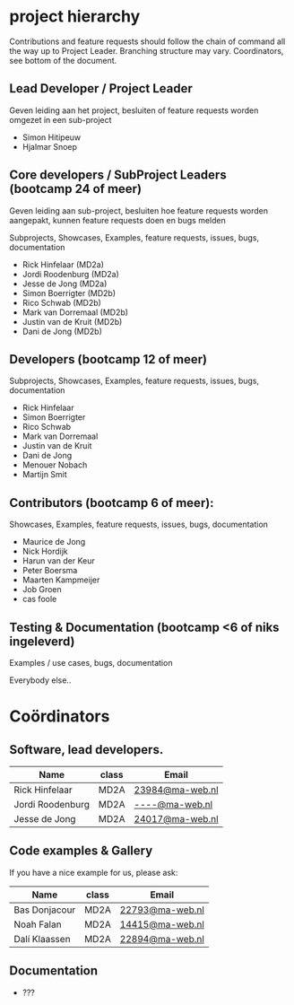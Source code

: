 # project hierarchy
Contributions and feature requests should follow the chain of command all the way up to Project Leader.
Branching structure may vary.
Coordinators, see bottom of the document.

## Lead Developer / Project Leader

Geven leiding aan het project, besluiten of feature requests worden omgezet in een sub-project

- Simon Hitipeuw
 - Hjalmar Snoep

## Core developers / SubProject Leaders (bootcamp 24 of meer)

Geven leiding aan sub-project, besluiten hoe feature requests worden aangepakt, kunnen feature requests doen en bugs melden

Subprojects, Showcases, Examples, feature requests, issues, bugs, documentation
  - Rick Hinfelaar (MD2a)
  - Jordi Roodenburg (MD2a)
  - Jesse de Jong (MD2a)
  - Simon Boerrigter (MD2b)
  - Rico Schwab (MD2b)
  - Mark van Dorremaal (MD2b)
  - Justin van de Kruit (MD2b)
  - Dani de Jong (MD2b)

## Developers (bootcamp 12 of meer)

Subprojects, Showcases, Examples, feature requests, issues, bugs, documentation
  - Rick Hinfelaar
  - Simon Boerrigter
  - Rico Schwab
  - Mark van Dorremaal
  - Justin van de Kruit
  - Dani de Jong
  - Menouer Nobach
  - Martijn Smit

## Contributors (bootcamp 6 of meer):  

Showcases, Examples, feature requests, issues, bugs, documentation
  - Maurice de Jong
  - Nick Hordijk
  - Harun van der Keur
  - Peter Boersma
  - Maarten Kampmeijer
  - Job Groen
  - cas foole

## Testing & Documentation (bootcamp <6 of niks ingeleverd)
Examples / use cases, bugs, documentation
  
  Everybody else..
  
# Coördinators

## Software, lead developers.
Name | class | Email
----|---|---
Rick Hinfelaar | MD2A | 23984@ma-web.nl
Jordi Roodenburg | MD2A | ----@ma-web.nl
Jesse de Jong | MD2A | 24017@ma-web.nl

## Code examples & Gallery
If you have a nice example for us, please ask:

Name | class | Email
----|---|---
Bas Donjacour | MD2A | 22793@ma-web.nl
Noah Falan    | MD2A | 14415@ma-web.nl
Dalí Klaassen | MD2A | 22894@ma-web.nl


## Documentation

 - ???
